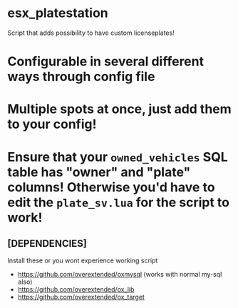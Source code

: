 # esx_platestation
Script that adds possibility to have custom licenseplates!

# Configurable in several different ways through config file

# Multiple spots at once, just add them to your config!

# Ensure that your `owned_vehicles` SQL table has "owner" and "plate" columns! Otherwise you'd have to edit the `plate_sv.lua` for the script to work! 

## [DEPENDENCIES]
Install these or you wont experience working script

- https://github.com/overextended/oxmysql (works with normal my-sql also)
- https://github.com/overextended/ox_lib
- https://github.com/overextended/ox_target

  
